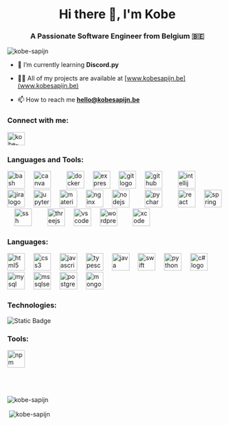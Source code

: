 <h1 align="center">Hi there 👋, I'm Kobe</h1>
<h3 align="center">A Passionate Software Engineer from Belgium 🇧🇪</h3>

<p align="left"> <img src="https://komarev.com/ghpvc/?username=kobe-sapijn&label=Profile%20views&color=53d5fd&style=flat" alt="kobe-sapijn" /> </p>

- 🌱 I’m currently learning **Discord.py**

- 👨‍💻 All of my projects are available at [www.kobesapijn.be](www.kobesapijn.be)

- 📫 How to reach me **hello@kobesapijn.be**

<h3 align="left">Connect with me:</h3>
<p align="left">
<a href="https://linkedin.com/in/kobe-sapijn" target="blank"><img align="center" src="https://raw.githubusercontent.com/rahuldkjain/github-profile-readme-generator/master/src/images/icons/Social/linked-in-alt.svg" alt="kobe-sapijn" height="30" width="40" /></a>
</p>

<h3 align="left">Languages and Tools:</h3>
<div align="left">
  <img src="https://cdn.jsdelivr.net/gh/devicons/devicon/icons/bash/bash-original.svg" height="40" alt="bash logo"  />
  <img width="12" />
  <img src="https://cdn.jsdelivr.net/gh/devicons/devicon/icons/canva/canva-original.svg" height="40" alt="canva logo"  />
  <img width="12" />
  
  <img width="12" />
<!--   <img src="https://cdn.jsdelivr.net/gh/devicons/devicon/icons/csharp/csharp-original.svg" height="40" alt="csharp logo"  />
  <img width="12" /> -->
  <img src="https://cdn.jsdelivr.net/gh/devicons/devicon/icons/docker/docker-original.svg" height="40" alt="docker logo"  />
  <img width="12" />
  
  <img src="https://cdn.jsdelivr.net/gh/devicons/devicon@latest/icons/express/express-original-wordmark.svg" height="40" alt="express logo" />
  <img width="12" />
<!--   <img src="https://cdn.jsdelivr.net/gh/devicons/devicon/icons/flutter/flutter-original.svg" height="40" alt="flutter logo"  />
  <img width="12" /> -->
  <img src="https://cdn.jsdelivr.net/gh/devicons/devicon/icons/git/git-original.svg" height="40" alt="git logo"  />
  <img width="12" />
  <img src="https://cdn.jsdelivr.net/gh/devicons/devicon/icons/github/github-original.svg" height="40" alt="github logo"  />
  <img width="12" />
  
  <img width="12" />
  <img src="https://cdn.jsdelivr.net/gh/devicons/devicon/icons/intellij/intellij-original.svg" height="40" alt="intellij logo"  />
  <img width="12" />
  
  <img width="12" />
  
  <img width="12" />
  <img src="https://cdn.jsdelivr.net/gh/devicons/devicon/icons/jira/jira-original.svg" height="40" alt="jira logo"  />
  <img width="12" />
  <img src="https://cdn.jsdelivr.net/gh/devicons/devicon/icons/jupyter/jupyter-original.svg" height="40" alt="jupyter logo"  />
  <img width="12" />
<!--   <img src="https://cdn.jsdelivr.net/gh/devicons/devicon/icons/kubernetes/kubernetes-plain.svg" height="40" alt="kubernetes logo"  />
  <img width="12" /> -->
<!--   <img src="https://cdn.jsdelivr.net/gh/devicons/devicon/icons/latex/latex-original.svg" height="40" alt="latex logo"  />
  <img width="12" /> -->
  <img src="https://cdn.jsdelivr.net/gh/devicons/devicon/icons/materialui/materialui-original.svg" height="40" alt="materialui logo"  />
  <img width="12" />
<!--   <img src="https://cdn.jsdelivr.net/gh/devicons/devicon/icons/mongodb/mongodb-original.svg" height="40" alt="mongodb logo"  />
  <img width="12" /> -->
<!--   <img src="https://cdn.jsdelivr.net/gh/devicons/devicon/icons/neo4j/neo4j-original.svg" height="40" alt="neo4j logo"  />
  <img width="12" /> -->
  <img src="https://cdn.jsdelivr.net/gh/devicons/devicon/icons/nginx/nginx-original.svg" height="40" alt="nginx logo"  />
  <img width="12" />
  <img src="https://cdn.jsdelivr.net/gh/devicons/devicon/icons/nodejs/nodejs-original.svg" height="40" alt="nodejs logo"  />
  <img width="12" />
  
  <img width="12" />
  <img src="https://cdn.jsdelivr.net/gh/devicons/devicon/icons/pycharm/pycharm-original.svg" height="40" alt="pycharm logo"  />
  <img width="12" />
  
  <img width="12" />
  <img src="https://cdn.jsdelivr.net/gh/devicons/devicon/icons/react/react-original.svg" height="40" alt="react logo"  />
  <img width="12" />
<!--   <img src="https://cdn.jsdelivr.net/gh/devicons/devicon/icons/redis/redis-original.svg" height="40" alt="redis logo"  />
  <img width="12" /> -->
  <img src="https://cdn.jsdelivr.net/gh/devicons/devicon/icons/spring/spring-original.svg" height="40" alt="spring logo"  />
  <img width="12" />
  <img src="https://cdn.jsdelivr.net/gh/devicons/devicon/icons/ssh/ssh-original.svg" height="40" alt="ssh logo"  />
  <img width="12" />
  
  <img width="12" />
  <img src="https://cdn.jsdelivr.net/gh/devicons/devicon/icons/threejs/threejs-original.svg" height="40" alt="threejs logo"  />
  <img width="12" />
  <img src="https://cdn.jsdelivr.net/gh/devicons/devicon/icons/vscode/vscode-original.svg" height="40" alt="vscode logo"  />
  <img width="12" />
  <img src="https://cdn.jsdelivr.net/gh/devicons/devicon/icons/wordpress/wordpress-original.svg" height="40" alt="wordpress logo"  />
  <img width="12" />

  <img width="12" />
  <img src="https://cdn.jsdelivr.net/gh/devicons/devicon/icons/xcode/xcode-original.svg" height="40" alt="xcode logo"  />
</div>

<h3 align="left">Languages:</h3><!-- https://devicon.dev -->
<div align="left">
<!--   HTML5 -->
  <img src="https://cdn.jsdelivr.net/gh/devicons/devicon/icons/html5/html5-original.svg" height="40" alt="html5 logo"  />
  <img width="12" />
<!--   CSS -->
  <img src="https://cdn.jsdelivr.net/gh/devicons/devicon/icons/css3/css3-original.svg" height="40" alt="css3 logo"  />
  <img width="12" />
<!--   JS -->
  <img src="https://cdn.jsdelivr.net/gh/devicons/devicon/icons/javascript/javascript-original.svg" height="40" alt="javascript logo"  />
  <img width="12" />
<!--   TS -->
  <img src="https://cdn.jsdelivr.net/gh/devicons/devicon/icons/typescript/typescript-original.svg" height="40" alt="typescript logo"  />
  <img width="12" />
<!--   Java -->
  <img src="https://cdn.jsdelivr.net/gh/devicons/devicon/icons/java/java-original.svg" height="40" alt="java logo"  />
  <img width="12" />
<!--   Swift -->
  <img src="https://cdn.jsdelivr.net/gh/devicons/devicon/icons/swift/swift-original.svg" height="40" alt="swift logo"  />
  <img width="12" />
<!--   Python -->
  <img src="https://cdn.jsdelivr.net/gh/devicons/devicon/icons/python/python-original.svg" height="40" alt="python logo"  />
  <img width="12" />
<!--   C# -->
  <img src="https://cdn.jsdelivr.net/gh/devicons/devicon@latest/icons/csharp/csharp-original.svg" height="40" alt="c# logo" />        
  <img width="12" />
<!--   MySQL -->
  <img src="https://cdn.jsdelivr.net/gh/devicons/devicon@latest/icons/mysql/mysql-original.svg" height="40" alt="mysql logo" />
  <img width="12" />
<!--   MicrisoftSQLServer -->
  <img src="https://cdn.jsdelivr.net/gh/devicons/devicon@latest/icons/microsoftsqlserver/microsoftsqlserver-original.svg" height="40" alt="mssqlserver logo" />
  <img width="12" />
<!--   PostgreSQL -->
  <img src="https://cdn.jsdelivr.net/gh/devicons/devicon@latest/icons/postgresql/postgresql-original.svg" height="40" alt="postgresql logo" />        
  <img width="12" />
<!--   MongoDB -->
  <img src="https://cdn.jsdelivr.net/gh/devicons/devicon/icons/mongodb/mongodb-original.svg" height="40" alt="mongodb logo"  />
  <img width="12" />
<!--   OTHER -->
</div>
<h3 align="left">Technologies:</h3><!-- https://shields.io/badges -->
<div align="left">
<!--   YARN -->
  <img alt="Static Badge" src="https://img.shields.io/badge/yarn-black?style=flat&logo=yarn&logoColor=2c8ebb&logoSize=auto">
  <img width="12" />
<!--   NPM -->
  
  <img width="12" />
<!--   Docker -->
  
  <img width="12" />
<!--   Kubernetis -->
  
  <img width="12" />
<!--   NodeJS -->
  
  <img width="12" />
<!--   React -->
  
  <img width="12" />
<!--   Redis -->
  
  <img width="12" />
<!--   Spring -->
  
  <img width="12" />
<!--   Cypress -->
  
  <img width="12" />
<!--   JUnit -->
  
  <img width="12" />
<!--   Mockito -->
  
  <img width="12" />
<!--   ThreeJS -->
  
  <img width="12" />
<!--   PrismaORM -->
  
  <img width="12" />
<!--   Spring -->
  
  <img width="12" />


</div>
<h3 align="left">Tools:</h3>
<div align="left">
<!--   NPM -->
  <img src="https://cdn.jsdelivr.net/gh/devicons/devicon/icons/npm/npm-original-wordmark.svg" height="40" alt="npm logo"  />
  <img width="12" />
<!--   MAC/Apple -->
  
  <img width="12" />
<!--   Windows -->
  
  <img width="12" />
<!--   SHH/Linux -->
  
  <img width="12" />
<!--   GIT -->
  
  <img width="12" />
<!--   gitkraken -->
  
  <img width="12" />
<!--   XCode -->
  
  <img width="12" />
<!--   VSCode -->
  
  <img width="12" />
<!--   Azure Data Studio -->
  
  <img width="12" />
  
<!--  Als in alle IDEs enzo also mac windows -->
</div>

<!-- <h3 align="left">Support:</h3>
<p><a href="https://www.buymeacoffee.com/abcdefg"> <img align="left" src="https://cdn.buymeacoffee.com/buttons/v2/default-yellow.png" height="50" width="210" alt="abcdefg" /></a></p><br><br> -->
<br><br>

<p><img align="center" src="https://github-readme-streak-stats.herokuapp.com/?user=kobe-sapijn&theme=dark" alt="kobe-sapijn" /></p>
<p>&nbsp;<img align="center" src="https://github-readme-stats.vercel.app/api?username=kobe-sapijn&show_icons=true&theme=dark&locale=en" alt="kobe-sapijn" /></p>
